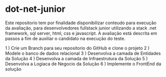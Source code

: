# dot-net-junior

 Este repositorio tem por finalidade disponibilizar conteudo para execução da avaliação, para desenvolvedores fullstack junior
utilizando a stack .net framework, sql server, html, css e javascript. A avaliação está descrita em passos a fim de auxiliar
o candidato na execução do teste.

1 ) Crie um Branch para seu repositorio do GitHub e clone o projeto
2 ) Modele o banco de dados relacional
3 ) Desenvolva a camada de Entidades da Solução
4 ) Desenvolva a camada de Infraestrutura da Solução
5 ) Desenvolva a Logiaca de Negocio da Solução
6 ) Implemente o FrontEnd da solução
